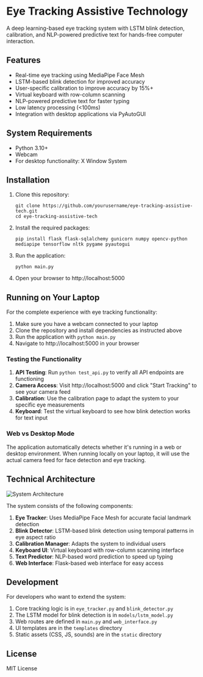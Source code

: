 # Eye Tracking Assistive Technology

A deep learning-based eye tracking system with LSTM blink detection, calibration, and NLP-powered predictive text for hands-free computer interaction.

## Features

- Real-time eye tracking using MediaPipe Face Mesh
- LSTM-based blink detection for improved accuracy
- User-specific calibration to improve accuracy by 15%+
- Virtual keyboard with row-column scanning
- NLP-powered predictive text for faster typing
- Low latency processing (<100ms)
- Integration with desktop applications via PyAutoGUI

## System Requirements

- Python 3.10+ 
- Webcam
- For desktop functionality: X Window System

## Installation

1. Clone this repository:
   ```
   git clone https://github.com/yourusername/eye-tracking-assistive-tech.git
   cd eye-tracking-assistive-tech
   ```

2. Install the required packages:
   ```
   pip install flask flask-sqlalchemy gunicorn numpy opencv-python mediapipe tensorflow nltk pygame pyautogui
   ```

3. Run the application:
   ```
   python main.py
   ```

4. Open your browser to http://localhost:5000

## Running on Your Laptop

For the complete experience with eye tracking functionality:

1. Make sure you have a webcam connected to your laptop
2. Clone the repository and install dependencies as instructed above
3. Run the application with `python main.py`
4. Navigate to http://localhost:5000 in your browser

### Testing the Functionality

1. **API Testing**: Run `python test_api.py` to verify all API endpoints are functioning
2. **Camera Access**: Visit http://localhost:5000 and click "Start Tracking" to see your camera feed
3. **Calibration**: Use the calibration page to adapt the system to your specific eye measurements
4. **Keyboard**: Test the virtual keyboard to see how blink detection works for text input

### Web vs Desktop Mode

The application automatically detects whether it's running in a web or desktop environment. When running locally on your laptop, it will use the actual camera feed for face detection and eye tracking.

## Technical Architecture

![System Architecture](https://via.placeholder.com/800x400?text=Eye+Tracking+System+Architecture)

The system consists of the following components:

1. **Eye Tracker**: Uses MediaPipe Face Mesh for accurate facial landmark detection
2. **Blink Detector**: LSTM-based blink detection using temporal patterns in eye aspect ratio
3. **Calibration Manager**: Adapts the system to individual users
4. **Keyboard UI**: Virtual keyboard with row-column scanning interface
5. **Text Predictor**: NLP-based word prediction to speed up typing
6. **Web Interface**: Flask-based web interface for easy access

## Development

For developers who want to extend the system:

1. Core tracking logic is in `eye_tracker.py` and `blink_detector.py`
2. The LSTM model for blink detection is in `models/lstm_model.py`
3. Web routes are defined in `main.py` and `web_interface.py`
4. UI templates are in the `templates` directory
5. Static assets (CSS, JS, sounds) are in the `static` directory

## License

MIT License